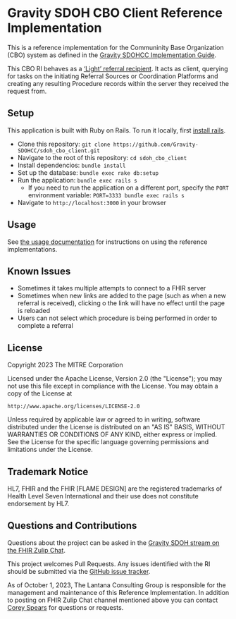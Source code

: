 # Gravity SDOH CBO Client Reference Implementation

This is a reference implementation for the Communinity Base Organization (CBO)
system as defined in the [Gravity SDOHCC Implementation
Guide](http://hl7.org/fhir/us/sdoh-clinicalcare/).

This CBO RI behaves as a [‘Light’ referral
recipient](http://hl7.org/fhir/us/sdoh-clinicalcare/CapabilityStatement-SDOHCC-ReferralRecipientLight.html).
It acts as client, querying for tasks on the initiating Referral Sources or
Coordination Platforms and creating any resulting Procedure records within the
server they received the request from.

## Setup
This application is built with Ruby on Rails. To run it locally, first [install
rails](https://guides.rubyonrails.org/getting_started.html#creating-a-new-rails-project-installing-rails).

* Clone this repository: `git clone
  https://github.com/Gravity-SDOHCC/sdoh_cbo_client.git`
* Navigate to the root of this repository: `cd sdoh_cbo_client`
* Install dependencios: `bundle install`
* Set up the database: `bundle exec rake db:setup`
* Run the application: `bundle exec rails s`
  * If you need to run the application on a different port, specify the `PORT`
    environment variable: `PORT=3333 bundle exec rails s`
* Navigate to `http://localhost:3000` in your browser

## Usage
See [the usage
documentation](https://github.com/Gravity-SDOHCC/sdoh_referral_source_client/blob/master/docs/usage.md)
for instructions on using the reference implementations.

## Known Issues
* Sometimes it takes multiple attempts to connect to a FHIR server
* Sometimes when new links are added to the page (such as when a new referral is
  received), clicking o the link will have no effect until the page is reloaded
* Users can not select which procedure is being performed in order to complete a
  referral

## License
Copyright 2023 The MITRE Corporation

Licensed under the Apache License, Version 2.0 (the "License"); you may not use
this file except in compliance with the License. You may obtain a copy of the
License at
```
http://www.apache.org/licenses/LICENSE-2.0
```
Unless required by applicable law or agreed to in writing, software distributed
under the License is distributed on an "AS IS" BASIS, WITHOUT WARRANTIES OR
CONDITIONS OF ANY KIND, either express or implied. See the License for the
specific language governing permissions and limitations under the License.

## Trademark Notice

HL7, FHIR and the FHIR [FLAME DESIGN] are the registered trademarks of Health
Level Seven International and their use does not constitute endorsement by HL7.


## Questions and Contributions
Questions about the project can be asked in the [Gravity SDOH stream on the FHIR Zulip Chat](https://chat.fhir.org/#narrow/stream/233957-Gravity-sdoh-cc).

This project welcomes Pull Requests. Any issues identified with the RI should be submitted via the [GitHub issue tracker](https://github.com/Gravity-SDOHCC/sdoh_cbo_client/issues).

As of October 1, 2023, The Lantana Consulting Group is responsible for the management and maintenance of this Reference Implementation.
In addition to posting on FHIR Zulip Chat channel mentioned above you can contact [Corey Spears](mailto:corey.spears@lantanagroup.com) for questions or requests.
